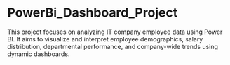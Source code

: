 # PowerBi_Dashboard_Project
This project focuses on analyzing IT company employee data using Power BI. It aims to visualize and interpret employee demographics, salary distribution, departmental performance, and company-wide trends using dynamic dashboards.
